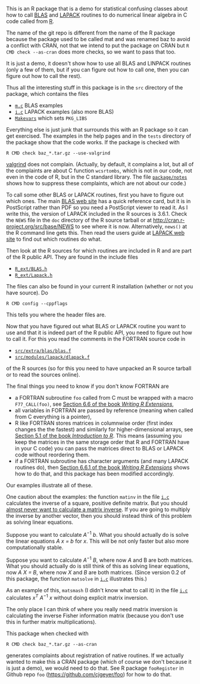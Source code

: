 
This is an R package that is a demo for statistical confusing classes
about how to call
[BLAS](http://en.wikipedia.org/wiki/Basic_Linear_Algebra_Subprograms) and
[LAPACK](http://en.wikipedia.org/wiki/LAPACK) routines to do numerical linear
algebra in C code called from [R](http://www.r-project.org).

The name of the git repo is different from the name of the R package because
the package used to be called mat and was renamed baz to avoid a conflict
with CRAN, not that we intend to put the package on CRAN but
`R CMD check --as-cran` does more checks, so we want to pass that too.

It is just a demo, it doesn't show how to use all BLAS and LINPACK routines
(only a few of them, but if you can figure out how to call one, then you
can figure out how to call the rest).

Thus all the interesting stuff in this package is in the `src` directory of
the package, which contains the files

 * [`m.c`](package/baz/src/m.c) BLAS examples
 * [`i.c`](package/baz/src/i.c) LAPACK examples (also more BLAS)
 * [`Makevars`](package/baz/src/Makevars) which sets `PKG_LIBS`

Everything else is just junk that surrounds this with an R package so it
can get exercised.  The examples in the help pages and in the `tests`
directory of the package show that the code works.  If the package is checked
with

    R CMD check baz_*.tar.gz --use-valgrind

[valgrind](http://valgrind.org/) does not complain.  (Actually, by default,
it complains a lot, but all of the complaints are about C function `wcsrtombs`,
which is not in our code, not even in the code of R, but in the C standard
library.  The file [`package/notes`](package/notes)
shows how to suppress these complaints,
which are not about our code.)

To call some other BLAS or LAPACK routines, first you have to figure out
which ones.  The main [BLAS web site](http://www.netlib.org/blas/) has a
quick reference card, but it is in PostScript rather than PDF so you need
a PostScript viewer to read it.  As I write this, the version of LAPACK
included in the R sources is 3.6.1.  Check the `NEWS` file in the `doc`
directory of the R source tarball or at http://cran.r-project.org/src/base/NEWS
to see where it is now.  Alternatively, `news()` at the R command line
gets this.  Then read the users guide at
[LAPACK web site](http://www.netlib.org/lapack/#_manpages) to find out
which routines do what.

Then look at the R sources for which routines are included in R and are part
of the R public API.  They are found in the include files

 * [`R_ext/BLAS.h`](https://svn.r-project.org/R/trunk/src/include/R_ext/BLAS.h)
 * [`R_ext/Lapack.h`](https://svn.r-project.org/R/trunk/src/include/R_ext/Lapack.h)

The files can also be found in your current R installation (whether or not
you have source).  Do

    R CMD config --cppflags

This tells you where the header files are.

Now that you have figured out what BLAS or LAPACK routine you want to use
and that it is indeed part of the R public API, you need to figure out how
to call it.  For this you read the comments in the FORTRAN source code in

 * [`src/extra/blas/blas.f`](https://svn.r-project.org/R/trunk/src/extra/blas/blas.f)
 * [`src/modules/lapack/dlapack.f`](http://svn.r-project.org/R/trunk/src/modules/lapack/dlapack.f)

of the R sources (so for this you need to have unpacked an R source tarball
or to read the sources online).

The final things you need to know if you don't know FORTRAN are

 * a FORTRAN subroutine `foo` called from C must be wrapped with a macro `F77_CALL(foo)`, see [Section 6.6 of the book *Writing R Extensions*](http://cran.us.r-project.org/doc/manuals/r-release/R-exts.html#Calling-C-from-FORTRAN-and-vice-versa),
 * all variables in FORTRAN are passed by reference (meaning when called from
   C everything is a pointer),
 * R like FORTRAN stores matrices in columnwise order (first index changes the
   the fastest) and similarly for higher-dimensional arrays, see
   [Section 5.1 of the book *Introduction to R*](http://cran.us.r-project.org/doc/manuals/r-release/R-intro.html#Arrays).  This means (assuming you keep the matrices in the same storage order that R and FORTRAN have in your C code) you can pass the matrices direct to BLAS or LAPACK code without reordering them.
 * if a FORTRAN subroutine has character arguments (and many LAPACK routines
   do), then [Section 6.6.1  of the book *Writing R Extensions*](http://cran.us.r-project.org/doc/manuals/r-release/R-exts.html#fortran-character-strings)
   shows how to do that, and this package has been modified accordingly.
   
Our examples illustrate all of these.

One caution about the examples: the function `matinv` in the file
[`i.c`](package/baz/src/i.c) calculates the inverse of a square, positive
definite matrix.  But you should [almost never want to calculate a matrix
inverse](http://www.johndcook.com/blog/2010/01/19/dont-invert-that-matrix/).
If you are going to multiply the inverse by another vector, then you should
instead think of this problem as solving linear equations.

Suppose you want to calculate <var>A</var><sup>&minus;1</sup> <var>b</var>.
What you should actually do is solve the linear equations <var>A x = b</var>
for <var>x</var>.  This will be not only faster but also more computationally
stable.

Suppose you want to calculate <var>A</var><sup>&minus;1</sup> <var>B</var>,
where now <var>A</var> and </var>B</var> are both matrices.  What you should
actually do is still think of this as solving linear equations, now <var>A X = B</var>, where now <var>X</var> and <var>B</var> are both matrices.
(Since version 0.2 of this package, the function `matsolve` in
[`i.c`](package/baz/src/i.c) illustrates this.)

As an example of this, `matsmash` (I didn't know what to call it) in the file
[`i.c`](package/baz/src/i.c) calculates <var>x<sup>T</sup></var>
<var>A</var><sup>&minus;1</sup> <var>x</var> without doing explicit matrix
inversion.

The only place I can think of where you really need matrix inversion is
calculating the inverse Fisher information matrix (because you don't
use this in further matrix multiplications).

This package when checked with

    R CMD check baz_*.tar.gz --as-cran

generates complaints about registration of native routines.
If we actually wanted to make this a CRAN package (which of course we
don't because it is just a demo), we would need to do that.
See R package `fooRegister` in Github repo `foo`
(https://github.com/cjgeyer/foo) for how to do that.

